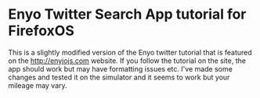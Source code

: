Enyo Twitter Search App tutorial for FirefoxOS
=========
This is a slightly modified version of the Enyo twitter tutorial that is featured on the http://enyjojs.com website.
If you follow the tutorial on the site, the app should work but may have formatting issues etc. I've made some changes and tested it on the simulator and it seems to work but your mileage may vary.

